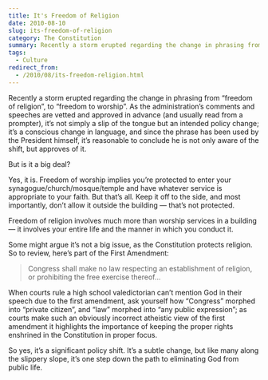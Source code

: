 ```yaml
---
title: It's Freedom of Religion
date: 2010-08-10
slug: its-freedom-of-religion
category: The Constitution
summary: Recently a storm erupted regarding the change in phrasing from “freedom of religion”, to “freedom to worship”. As the administration’s comments and speeches are vetted and approved in advance (and usually read from a prompter), it’s not simply a slip of the tongue but an intended policy change.
tags: 
  - Culture
redirect_from:
  - /2010/08/its-freedom-religion.html
---
```




Recently a storm erupted regarding the change in phrasing from “freedom
of religion”, to “freedom to worship”. As the administration’s comments
and speeches are vetted and approved in advance (and usually read from a
prompter), it’s not simply a slip of the tongue but an intended policy
change; it’s a conscious change in language, and since the phrase has
been used by the President himself, it’s reasonable to conclude he is
not only aware of the shift, but approves of it.

But is it a big deal?

Yes, it is. Freedom of worship implies you’re protected to enter your
synagogue/church/mosque/temple and have whatever service is appropriate
to your faith. But that’s all. Keep it off to the side, and most
importantly, don’t allow it outside the building — that’s not protected.

Freedom of religion involves much more than worship services in a
building — it involves your entire life and the manner in which you
conduct it.

Some might argue it’s not a big issue, as the Constitution protects
religion. So to review, here’s part of the First Amendment:

> Congress shall make no law respecting an establishment of religion, or
> prohibiting the free exercise thereof…

When courts rule a high school valedictorian can’t mention God in their
speech due to the first amendment, ask yourself how “Congress” morphed
into “private citizen”, and “law” morphed into “any public expression”;
as courts make such an obviously incorrect atheistic view of the first amendment
it highlights the importance of keeping the proper rights enshrined in
the Constitution in proper focus.

So yes, it’s a significant policy shift. It’s a subtle change, but like
many along the slippery slope, it’s one step down the path to
eliminating God from public life.

